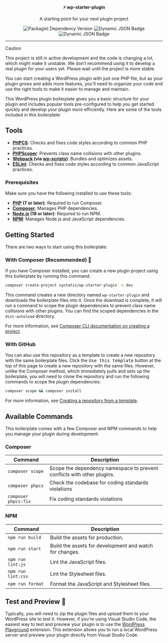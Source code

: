<div align="center">
  <div><strong>⚡ wp-starter-plugin</strong></div>
  <p>A starting point for your next plugin project</p>
	
![Packagist Dependency Version](https://img.shields.io/packagist/dependency-v/syntatis/wp-helpers/php?color=%238892be) ![Dynamic JSON Badge](https://img.shields.io/badge/dynamic/json?url=https%3A%2F%2Fraw.githubusercontent.com%2Fsyntatis%2Fwp-starter-plugin%2Fmain%2Fpackage.json&query=engines.node&label=node&color=%2368a063) ![Dynamic JSON Badge](https://img.shields.io/badge/dynamic/json?url=https%3A%2F%2Fraw.githubusercontent.com%2Fsyntatis%2Fwp-starter-plugin%2Fmain%2Fpackage.json&query=engines.npm&label=npm&color=%23cb3837)

</div>

---

> [!CAUTION]
> This project is still in active development and the code is changing a lot, which might make it unstable. We don’t recommend using it to develop a real plugin for your users yet. Please wait until the project is more stable.

You can start creating a WordPress plugin with just one PHP file, but as your plugin grows and adds more features, you'll need to organize your code and use the right tools to make it easier to manage and maintain.

This WordPress plugin boilerplate gives you a basic structure for your plugin and includes popular tools pre-configured to help you get started quickly and develop your plugin more efficiently. Here are some of the tools included in this boilerplate:

## Tools

* **[PHPCS](https://github.com/PHPCSStandards/PHP_CodeSniffer)**: Checks and fixes code styles according to common PHP practices.
* **[PHPScoper](https://github.com/humbug/php-scoper)**: Prevents class name collisions with other plugins.
* **[Webpack](https://webpack.js.org/) (via [wp-scripts](https://developer.wordpress.org/block-editor/reference-guides/packages/packages-scripts/))**: Bundles and optimizes assets.
* **[ESLint](https://eslint.org/)**: Checks and fixes code styles according to common JavaScript practices.

### Prerequisites

Make sure you have the following installed to use these tools:

* **[PHP](https://www.php.net/) (7 or later)**: Required to run Composer.
* **[Composer](https://getcomposer.org/)**: Manages PHP dependencies.
* **[Node.js](https://nodejs.org/) (18 or later)**: Required to run NPM.
* **[NPM](https://www.npmjs.com/)**: Manages Node.js and JavaScript dependencies.

## Getting Started

There are two ways to start using this boilerplate:

### With Composer (Recommended) 🎉

If you have Composer installed, you can create a new plugin project using this boilerplate by running this command:

```bash
composer create-project syntatis/wp-starter-plugin -s dev
```

This command creates a new directory named `wp-starter-plugin` and downloads the boilerplate files into it. Once the download is complete, it will run a command to scope the plugin dependencies to prevent class name collisions with other plugins. You can find the scoped dependencies in the `dist-autoload` directory.

For more information, see [Composer CLI documentation on creating a project](https://getcomposer.org/doc/03-cli.md#create-project).

### With GitHub

You can also use this repository as a template to create a new repository with the same boilerplate files. Click the <kbd>Use this template</kbd> button at the top of this page to create a new repository with the same files. However, unlike the Composer method, which immediately pulls and sets up the boilerplate, you will need to clone the repository and run the following commands to scope the plugin dependencies:

```bash
composer scope && composer install
```

For more information, see [Creating a repository from a template](https://help.github.com/en/github/creating-cloning-and-archiving-repositories/creating-a-repository-from-a-template).

## Available Commands

This boilerplate comes with a few Composer and NPM commands to help you manage your plugin during development:

### Composer

| Command | Description |
| --- | --- |
| `composer scope`     | Scope the dependency namespace to prevent conflicts with other plugins. |
| `composer phpcs`     | Check the codebase for coding standards violations |
| `composer phpcs:fix` | Fix coding standards violations |

### NPM

| Command | Description |
| --- | --- |
| `npm run build`    | Build the assets for production. |
| `npm run start`    | Build the assets for development and watch for changes. |
| `npm run lint:js`  | Lint the JavaScript files. |
| `npm run lint:css` | Lint the Stylesheet files. |
| `npm run format`   | Format the JavaScript and Stylesheet files. |

## Test and Preview 🚀

Typically, you will need to zip the plugin files and upload them to your WordPress site to test it. However, if you're using Visual Studio Code, the easiest way to test and preview your plugin is to use the [WordPress Playground](https://marketplace.visualstudio.com/items?itemName=WordPressPlayground.wordpress-playground) extension. This extension allows you to run a local WordPress server and preview your plugin directly from Visual Studio Code.

